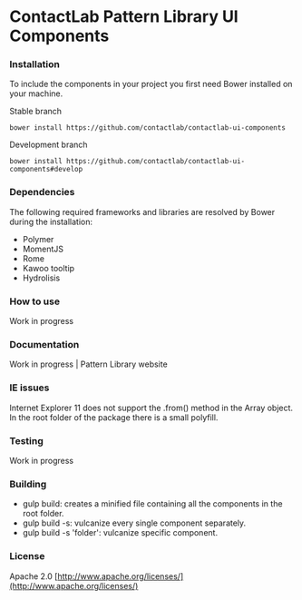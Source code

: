 # ContactLab Pattern Library UI Components

### Installation
To include the components in your project you first need Bower installed on your machine.

Stable branch

	bower install https://github.com/contactlab/contactlab-ui-components

Development branch

	bower install https://github.com/contactlab/contactlab-ui-components#develop

### Dependencies
The following required frameworks and libraries are resolved by Bower during the installation:

- Polymer
- MomentJS
- Rome
- Kawoo tooltip
- Hydrolisis

### How to use
Work in progress

### Documentation
Work in progress | Pattern Library website

### IE issues
Internet Explorer 11 does not support the .from() method in the Array object. In the root folder of the package there is a small polyfill.

### Testing
Work in progress

### Building
* gulp build: 					creates a minified file containing all the components in the root folder.
* gulp build -s: 				vulcanize every single component separately.
* gulp build -s 'folder':		vulcanize specific component.

### License
Apache 2.0 [http://www.apache.org/licenses/](http://www.apache.org/licenses/)